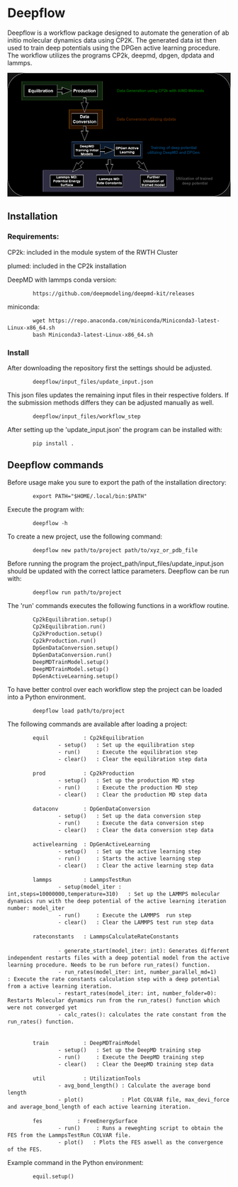 # Deepflow

Deepflow is a workflow package designed to automate the generation of ab initio molecular dynamics data using CP2K. The generated data ist then used to train deep potentials using the DPGen active learning procedure. The workflow utilizes the programs CP2k, deepmd, dpgen, dpdata and lammps.

![](workflow.png)

## Installation

### Requirements:

CP2k:       included in the module system of the RWTH Cluster

plumed:     included in the CP2k installation

DeepMD with lammps conda version:     
            
            https://github.com/deepmodeling/deepmd-kit/releases

miniconda:  
            
            wget https://repo.anaconda.com/miniconda/Miniconda3-latest-Linux-x86_64.sh
            bash Miniconda3-latest-Linux-x86_64.sh

### Install
After downloading the repository first the settings should be adjusted. 

            deepflow/input_files/update_input.json

This json files updates the remaining input files in their respective folders.
If the submission methods differs they can be adjusted manually as well.

            deepflow/input_files/workflow_step

After setting up the 'update_input.json' the program can be installed with:

            pip install .

## Deepflow commands

Before usage make you sure to export the path of the installation directory:

            export PATH="$HOME/.local/bin:$PATH"

Execute the program with:

            deepflow -h

To create a new project, use the following command:

            deepflow new path/to/project path/to/xyz_or_pdb_file
          
Before running the program the project_path/input_files/update_input.json should be updated with the correct lattice parameters.
Deepflow can be run with:

            deepflow run path/to/project

The 'run' commands executes the following functions in a workflow routine. 

            Cp2kEquilibration.setup()
            Cp2kEquilibration.run()
            Cp2kProduction.setup()
            Cp2kProduction.run()
            DpGenDataConversion.setup()
            DpGenDataConversion.run()
            DeepMDTrainModel.setup()
            DeepMDTrainModel.setup()
            DpGenActiveLearning.setup()
            
            

To have better control over each workflow step the project can be loaded into a Python environment.

            deepflow load path/to/project

The following commands are available after loading a project:

            equil           : Cp2kEquilibration
                    - setup()   : Set up the equilibration step
                    - run()     : Execute the equilibration step
                    - clear()   : Clear the equilibration step data

            prod            : Cp2kProduction
                    - setup()   : Set up the production MD step
                    - run()     : Execute the production MD step
                    - clear()   : Clear the production MD step data

            dataconv        : DpGenDataConversion
                    - setup()   : Set up the data conversion step
                    - run()     : Execute the data conversion step
                    - clear()   : Clear the data conversion step data

            activelearning  : DpGenActiveLearning
                    - setup()   : Set up the active learning step
                    - run()     : Starts the active learning step
                    - clear()   : Clear the active learning step data

            lammps          : LammpsTestRun
                    - setup(model_iter : int,steps=10000000,temperature=310)   : Set up the LAMMPS molecular dynamics run with the deep potential of the active learning iteration number: model_iter
                    - run()     : Execute the LAMMPS  run step
                    - clear()   : Clear the LAMMPS test run step data

            rateconstants   : LammpsCalculateRateConstants

                    - generate_start(model_iter: int): Generates different independent restarts files with a deep potential model from the active learning procedure. Needs to be run before run_rates() function.
                    - run_rates(model_iter: int, number_parallel_md=1)     : Execute the rate constants calculation step with a deep potential from a active learning iteration.
                    - restart_rates(model_iter: int, number_folder=0): Restarts Molecular dynamics run from the run_rates() function which were not converged yet
                    - calc_rates(): calculates the rate constant from the run_rates() function. 


            train           : DeepMDTrainModel
                    - setup()   : Set up the DeepMD training step
                    - run()     : Execute the DeepMD training step
                    - clear()   : Clear the DeepMD training step data

            util            : UtilizationTools
                    - avg_bond_length() : Calculate the average bond length
                    - plot()            : Plot COLVAR file, max_devi_force and average_bond_length of each active learning iteration.

            fes           : FreeEnergySurface
                    - run()     : Runs a reweghting script to obtain the FES from the LammpsTestRun COLVAR file.
                    - plot()   : Plots the FES aswell as the convergence of the FES.

Example command in the Python environment:

            equil.setup()

